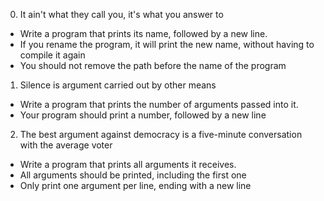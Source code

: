 0. It ain't what they call you, it's what you answer to
- Write a program that prints its name, followed by a new line.
- If you rename the program, it will print the new name, without having to compile it again
- You should not remove the path before the name of the program

1. Silence is argument carried out by other means
- Write a program that prints the number of arguments passed into it.
- Your program should print a number, followed by a new line

2. The best argument against democracy is a five-minute conversation with the average voter
- Write a program that prints all arguments it receives.
- All arguments should be printed, including the first one
- Only print one argument per line, ending with a new line



